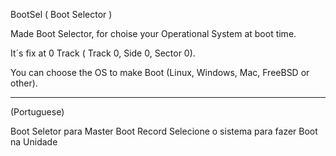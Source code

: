 BootSel  ( Boot Selector )

Made Boot Selector, for choise your Operational System at boot time.

It´s fix at 0 Track ( Track 0, Side 0, Sector 0).

You can choose the OS to make Boot (Linux, Windows, Mac, FreeBSD or other).

--------------------------------------------------------------
(Portuguese)

Boot Seletor para Master Boot Record
Selecione o sistema para fazer Boot na Unidade

